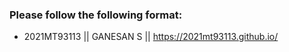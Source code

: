 ### Please follow the following format: ###

* 2021MT93113 ||  GANESAN S ||   https://2021mt93113.github.io/

